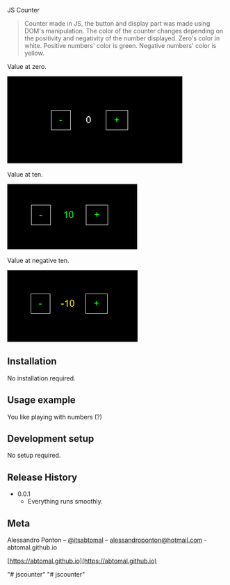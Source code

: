 JS Counter

> Counter made in JS, the button and display part was made using DOM's manipulation.
The color of the counter changes depending on the positivity and negativity of the number displayed.
Zero's color in white.
Positive numbers' color is green.
Negative numbers' color is yellow.


Value at zero.

![](images/counterzero.png)

Value at ten.

![](images/counterten.png)

Value at negative ten.

![](images/countermenoten.png)

## Installation

No installation required.

## Usage example

You like playing with numbers (?)

## Development setup

No setup required.

## Release History

* 0.0.1
    * Everything runs smoothly.

## Meta

Alessandro Ponton – [@itsabtomal](https://x.com/itsabtomal) – alessandroponton@hotmail.com - abtomal.github.io

[https://abtomal.github.io](https://abtomal.github.io)

"# jscounter" 
"# jscounter" 
